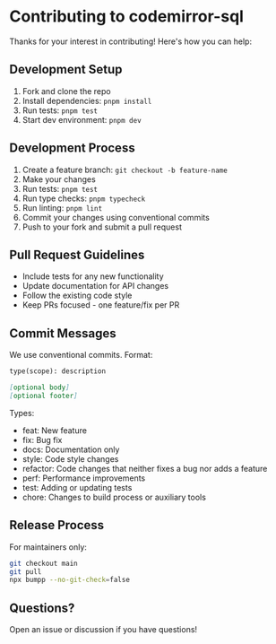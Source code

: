 # Contributing to codemirror-sql

Thanks for your interest in contributing! Here's how you can help:

## Development Setup

1. Fork and clone the repo
2. Install dependencies: `pnpm install`
3. Run tests: `pnpm test`
4. Start dev environment: `pnpm dev`

## Development Process

1. Create a feature branch: `git checkout -b feature-name`
2. Make your changes
3. Run tests: `pnpm test`
4. Run type checks: `pnpm typecheck`
5. Run linting: `pnpm lint`
6. Commit your changes using conventional commits
7. Push to your fork and submit a pull request

## Pull Request Guidelines

- Include tests for any new functionality
- Update documentation for API changes
- Follow the existing code style
- Keep PRs focused - one feature/fix per PR

## Commit Messages

We use conventional commits. Format:

```markdown
type(scope): description

[optional body]
[optional footer]
```

Types:

- feat: New feature
- fix: Bug fix
- docs: Documentation only
- style: Code style changes
- refactor: Code changes that neither fixes a bug nor adds a feature
- perf: Performance improvements
- test: Adding or updating tests
- chore: Changes to build process or auxiliary tools

## Release Process

For maintainers only:

```bash
git checkout main
git pull
npx bumpp --no-git-check=false
```

## Questions?

Open an issue or discussion if you have questions!
